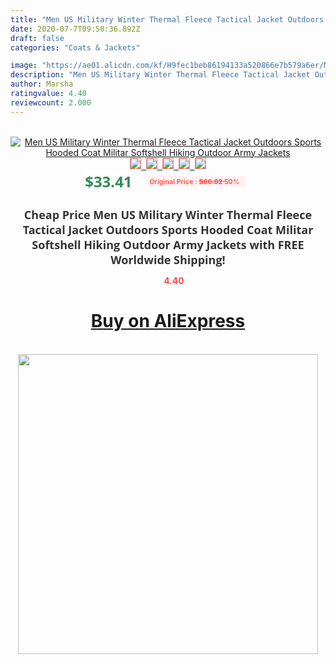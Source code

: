 ```yaml
---
title: "Men US Military Winter Thermal Fleece Tactical Jacket Outdoors Sports Hooded Coat Militar Softshell Hiking Outdoor Army Jackets"
date: 2020-07-7T09:50:36.892Z
draft: false
categories: "Coats & Jackets"

image: "https://ae01.alicdn.com/kf/H9fec1beb86194133a520866e7b579a6er/Men-US-Military-Winter-Thermal-Fleece-Tactical-Jacket-Outdoors-Sports-Hooded-Coat-Militar-Softshell-Hiking-Outdoor.jpg"
description: "Men US Military Winter Thermal Fleece Tactical Jacket Outdoors Sports Hooded Coat Militar Softshell Hiking Outdoor Army Jackets"
author: Marsha
ratingvalue: 4.40
reviewcount: 2.000
---
```

<br>
<div style="text-align: center;">
<a href="https://s.click.aliexpress.com/e/_A03MuN" target="_blank" rel="nofollow noopener noreferrer"><img alt="Men US Military Winter Thermal Fleece Tactical Jacket Outdoors Sports Hooded Coat Militar Softshell Hiking Outdoor Army Jackets" class="magnifier-image" src="https://ae01.alicdn.com/kf/H9fec1beb86194133a520866e7b579a6er/Men-US-Military-Winter-Thermal-Fleece-Tactical-Jacket-Outdoors-Sports-Hooded-Coat-Militar-Softshell-Hiking-Outdoor.jpg_640x640.jpg">
<br>
<img style="border:1px solid salmon" src="https://ae01.alicdn.com/kf/H9fec1beb86194133a520866e7b579a6er/Men-US-Military-Winter-Thermal-Fleece-Tactical-Jacket-Outdoors-Sports-Hooded-Coat-Militar-Softshell-Hiking-Outdoor.jpg_120x120.jpg">&nbsp;&nbsp;<img style="border:1px solid salmon" src="https://ae01.alicdn.com/kf/He49e534dcd564ebfb565aa6069246bf6e/Men-US-Military-Winter-Thermal-Fleece-Tactical-Jacket-Outdoors-Sports-Hooded-Coat-Militar-Softshell-Hiking-Outdoor.jpg_120x120.jpg">&nbsp;&nbsp;<img style="border:1px solid salmon" src="https://ae01.alicdn.com/kf/H817201f98d1340e786641c0dcefa28542/Men-US-Military-Winter-Thermal-Fleece-Tactical-Jacket-Outdoors-Sports-Hooded-Coat-Militar-Softshell-Hiking-Outdoor.jpg_120x120.jpg">&nbsp;&nbsp;<img style="border:1px solid salmon" src="https://ae01.alicdn.com/kf/H3275b99583624a02ba77dfdbca8f5ffd2/Men-US-Military-Winter-Thermal-Fleece-Tactical-Jacket-Outdoors-Sports-Hooded-Coat-Militar-Softshell-Hiking-Outdoor.jpg_120x120.jpg">&nbsp;&nbsp;<img style="border:1px solid salmon" src="https://ae01.alicdn.com/kf/Haa30f4314db34446b0c07ffd7aa626dda/Men-US-Military-Winter-Thermal-Fleece-Tactical-Jacket-Outdoors-Sports-Hooded-Coat-Militar-Softshell-Hiking-Outdoor.jpg_120x120.jpg"></a></div><br0>
<div style="text-align: center;"><span style="background-color: white; border: 0px; box-sizing: border-box; color: seagreen; display: inline-block; font-family: &quot;open sans&quot; , &quot;arial&quot; , &quot;helvetica&quot; , sans-serif , &quot;heiti&quot;; font-size: 24px; font-stretch: inherit; font-weight: 700; line-height: inherit; margin: 0px 10px 0px 0px; padding: 0px; vertical-align: middle;">$33.41 </span>
<span style="background: rgb(255 , 241 , 241); border-radius: 3px; border: 0px; box-sizing: border-box; color: #ff4747; display: inline-block; font-family: inherit; font-size: 12px; font-stretch: inherit; font-style: inherit; font-variant: inherit; font-weight: 600; line-height: inherit; margin: 0px; padding: 2px 5px; transform: scale(0.9); vertical-align: middle;">Original Price : <b style="text-decoration: line-through;">$66.82 </b> 50%&nbsp;&nbsp;</span></div>
<h1 style="color: #333333; display: inline-block; font-family: &quot;open sans&quot; , &quot;arial&quot; , &quot;helvetica&quot; , sans-serif , &quot;heiti&quot;; font-size: 18px; font-stretch: inherit; font-weight: 700; text-align: center;">Cheap Price Men US Military Winter Thermal Fleece Tactical Jacket Outdoors Sports Hooded Coat Militar Softshell Hiking Outdoor Army Jackets with FREE Worldwide Shipping!</h1>
<div style="color: #ff4747; text-align: center;">
<img src="https://4.bp.blogspot.com/-M0ZcTcb-5uY/XleCXlxnR4I/AAAAAAAAAEc/OrjgMkXV1oMQFaCRZj5HQwOCBcu3w1FegCPcBGAYYCw/s1600/star.png" style="height: 15px;">&nbsp;<b>4.40</b></div>
<div class="button_cont" align="center"><a class="buynow_a" href="https://s.click.aliexpress.com/e/_A03MuN" target="_blank" rel="nofollow noopener noreferrer"><H1>Buy on AliExpress</H1></a></div><br>
<div class="separator" style="clear: both; text-align: center;">
<img src="https://lh3.googleusercontent.com/-pTy5HemUv9M/XlePHvY0dAI/AAAAAAAAAE4/0nX5iRUoIWY8eMW9Dpxeirr157OZliDIgCLcBGAsYHQ/s1600/badge.gif" width="480">
</div>
